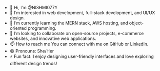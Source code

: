 - 👋 Hi, I’m @NISHMI077Y
- 👀 I’m interested in web development, full-stack development, and UI/UX design.
- 🌱 I’m currently learning the MERN stack, AWS hosting, and object-oriented programming.
- 💞️ I’m looking to collaborate on open-source projects, e-commerce websites, and innovative web applications.
- 📫 How to reach me You can connect with me on GitHub or LinkedIn.
- 😄 Pronouns: She/Her
- ⚡ Fun fact: I enjoy designing user-friendly interfaces and love exploring different design trends!

<!---
NISHMI077Y/NISHMI077Y is a ✨ special ✨ repository because its `README.md` (this file) appears on your GitHub profile.
You can click the Preview link to take a look at your changes.
--->
